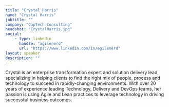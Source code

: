 ```yaml
---
title: "Crystal Harris"
name: "Crystal Harris"
jobtitle: ""
company: "CapTech Consulting"
headshot: "CrystalHarris.jpg"
social:
    - type: linkedin
      handle: "agilenerd"
      url: "https://www.linkedin.com/in/agilenerd"
layout: speaker
description: ""
---
```


Crystal is an enterprise transformation expert and solution delivery lead, specializing in helping clients to find the right mix of people, process and technology to succeed in rapidly-changing environments.  With over 20 years of experience leading Technology, Delivery and DevOps teams, her passion is using Agile and Lean practices to leverage technology in driving successful business outcomes.  